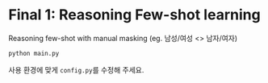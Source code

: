 # Final 1: Reasoning Few-shot learning

Reasoning few-shot with manual masking (eg. 남성/여성 <> 남자/여자)

```sh
python main.py
```

사용 환경에 맞게 `config.py`를 수정해 주세요.
